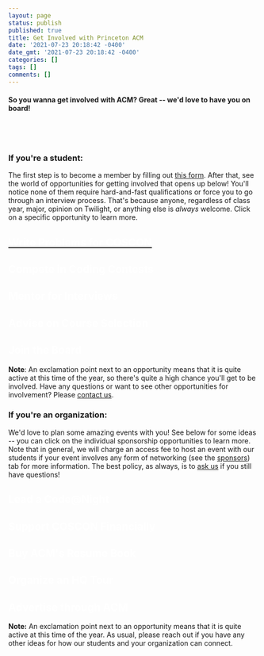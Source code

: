 ```yaml
---
layout: page
status: publish
published: true
title: Get Involved with Princeton ACM
date: '2021-07-23 20:18:42 -0400'
date_gmt: '2021-07-23 20:18:42 -0400'
categories: []
tags: []
comments: []
---
```

#### So you wanna get involved with ACM? Great -- we'd love to have you on board! 

<div style="height: 40px"></div>

### **If you're a student:** 
The first step is to become a member by filling out <a href="https://forms.gle/7HcG9zUtD7wPj9Rc9">this form</a>. After that, see the world of opportunities for getting involved that opens up below! You'll notice none of them require hard-and-fast qualifications or force you to go through an interview process. That's because anyone, regardless of class year, major, opinion on Twilight, or anything else is <em>always</em> welcome. Click on a specific opportunity to learn more.

<div class="accordion-gallery">
    <div class="options student-gallery">
        <a class="option active" style="--optionBackground:url(/images/COSCON_dark_background.png); background-position: -5px 15px" href="/announcements#cosconwriting" data="/announcements#cosconwriting">
            <div class="shadow"></div>
            <div class="label">
                <div class="icon">
                    <i class="fa fa-exclamation-circle"></i>
                </div>
                <div class="info">
                    <div class="main"><h2 style="color: white; font-weight: bold">Write Problems for COSCON</h2></div>
                </div>
            </div>
        </a>
        <a class="option" style="--optionBackground:url(/images/icpc_team.jpg);" data="/events/icpc">
            <div class="shadow"></div>
            <div class="label">
                <div class="icon">
                    <i class="fa fa-exclamation-circle"></i>
                </div>
                <div class="info">
                    <div class="main"><h2 style="color: white; font-weight: bold">Compete in Coding Contests</h2></div>
                </div>
            </div>
        </a>
        <a class="option" style="--optionBackground:url(/images/interview_prep_cropped.png);" data="/events/interview_prep">
            <div class="shadow"></div>
            <div class="label">
                <div class="icon">
                    <i class="fa fa-exclamation-circle"></i>
                </div>
                <div class="info">
                    <div class="main"><h2 style="color: white; font-weight: bold">Mentor for Interviews</h2></div>
                </div>
            </div>
        </a>
        <a class="option" style="--optionBackground:url(/images/advising_pizza.png);" data="/events/advising">
            <div class="shadow"></div>
            <div class="label">
                <div class="icon">
                    <i class="fa fa-exclamation-circle"></i>
                </div>
                <div class="info">
                    <div class="main"><h2 style="color: white; font-weight: bold">Advise on Course Selection</h2></div>
                </div>
            </div>
        </a>
        <a class="option" style="--optionBackground:url(/images/18-19-officers.jpg);" data="/officers">
            <div class="shadow"></div>
            <div class="label">
                <!-- <div class="icon">
                    <i class="fas fa-walking"></i>
                </div> -->
                <div class="info">
                    <div class="main"><h2 style="color: white; font-weight: bold">Join the Board</h2></div>
                </div>
            </div>
        </a>
    </div>
</div>

**Note**: An exclamation point next to an opportunity means that it is quite active at this time of the year, so there's quite a high chance you'll get to be involved. Have any questions or want to see other opportunities for involvement? Please [contact us](/contact/index.html).

<a name="orgs"></a>
### **If you're an organization:** 
We'd love to plan some amazing events with you! See below for some ideas -- you can click on the individual sponsorship opportunities to learn more. Note that in general, we will charge an access fee to host an event with our students if your event involves any form of networking (see the [sponsors](/sponsors/sponsor_info)) tab for more information. The best policy, as always, is to [ask us](/contact) if you still have questions!

<div class="accordion-gallery">
    <div class="options org-gallery">
    <div class="option active" style="--optionBackground:url(https://66.media.tumblr.com/6fb397d822f4f9f4596dff2085b18f2e/tumblr_nzsvb4p6xS1qho82wo1_1280.jpg);" href="/events/code-at-night#sponsor" data="/events/code-at-night#sponsor">
        <div class="shadow"></div>
        <div class="label">
            <div class="icon">
                <i class="fas fa-exclamation-circle"></i>
            </div>
            <div class="info">
                <div class="main"><h2 style="color: white; font-weight: bold">Lead a Code@Night</h2></div>
            </div>
        </div>
    </div>
    <div class="option" style="--optionBackground:url(/images/COSCON_white_background.png);" data="/events/coscon#sponsor">
        <div class="shadow"></div>
        <div class="label">
            <div class="icon">
                <i class="fas fa-exclamation-circle"></i>
            </div>
            <div class="info">
                <div class="main"><h2 style="color: white; font-weight: bold">Support COSCON Financially</h2></div>
            </div>
        </div>
    </div>
    <div class="option" style="--optionBackground:url(/images/resume.jpg);">
        <div class="shadow"></div>
        <div class="label">
            <div class="icon">
                <i class="fas fa-exclamation-circle"></i>
            </div>
            <div class="info">
                <div class="main"><h2 style="color: white; font-weight: bold">Buy ACM's Resume Book</h2></div>
            </div>
        </div>
    </div>
    <div class="option" style="--optionBackground:url(/images/nyc.jpg);">
        <div class="shadow"></div>
        <div class="label">
            <div class="icon">
                <i class="fas fa-exclamation-circle"></i>
            </div>
            <div class="info">
                <div class="main"><h2 style="color: white; font-weight: bold">Organize an HQ Tour</h2></div>
            </div>
        </div>
    </div>
    <div class="option" style="--optionBackground:url(/images/code_at_night_3.png);">
        <div class="shadow"></div>
        <div class="label">
            <div class="icon">
                <i class="fas fa-exclamation-circle"></i>
            </div>
            <div class="info">
                <div class="main"><h2 style="color: white; font-weight: bold">Advertise through ACM</h2></div>
            </div>
        </div>
    </div>
    </div>
</div>

**Note:** An exclamation point next to an opportunity means that it is quite active at this time of the year. As usual, please reach out if you have any other ideas for how our students and your organization can connect.
